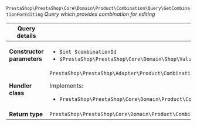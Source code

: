 `PrestaShop\PrestaShop\Core\Domain\Product\Combination\Query\GetCombinationForEditing`
_Query which provides combination for editing_

| Query details              |    |
| -------------------------- | -- |
| **Constructor parameters** | <ul> <li>`$int $combinationId`</li>  <li>`$PrestaShop\PrestaShop\Core\Domain\Shop\ValueObject\ShopConstraint $shopConstraint`</li> </ul> |
| **Handler class**          | `PrestaShop\PrestaShop\Adapter\Product\Combination\QueryHandler\GetCombinationForEditingHandler`  <p> Implements: </p> <ul>  <li>`PrestaShop\PrestaShop\Core\Domain\Product\Combination\QueryHandler\GetCombinationForEditingHandlerInterface`</li>  |
| **Return type** |  `PrestaShop\PrestaShop\Core\Domain\Product\Combination\QueryResult\CombinationForEditing`  |
